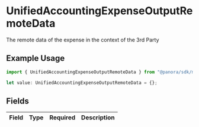 # UnifiedAccountingExpenseOutputRemoteData

The remote data of the expense in the context of the 3rd Party

## Example Usage

```typescript
import { UnifiedAccountingExpenseOutputRemoteData } from "@panora/sdk/models/components";

let value: UnifiedAccountingExpenseOutputRemoteData = {};
```

## Fields

| Field       | Type        | Required    | Description |
| ----------- | ----------- | ----------- | ----------- |